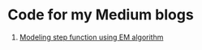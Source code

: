 # Code for my Medium blogs

1. [Modeling step function using EM algorithm](https://towardsdatascience.com/an-intuitive-guide-to-expected-maximation-em-algorithm-e1eb93648ce9)
